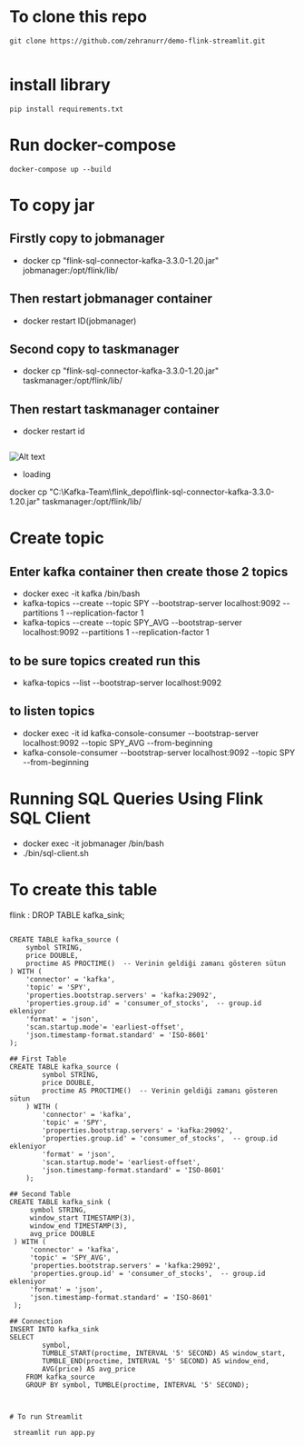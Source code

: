 # To clone this repo 
```
git clone https://github.com/zehranurr/demo-flink-streamlit.git


```
# install library 
```
pip install requirements.txt

```
# Run docker-compose
```
docker-compose up --build

```

# To  copy jar
## Firstly copy to jobmanager
-  docker cp "flink-sql-connector-kafka-3.3.0-1.20.jar" jobmanager:/opt/flink/lib/
## Then restart jobmanager container 
- docker restart ID(jobmanager)
## Second copy to taskmanager
- docker cp "flink-sql-connector-kafka-3.3.0-1.20.jar" taskmanager:/opt/flink/lib/
## Then restart taskmanager container 
- docker restart id
```
```
![Alt text](C:\Kafka-Team\flink_depo\images\image-1.png)
* loading



docker cp "C:\Kafka-Team\flink_depo\flink-sql-connector-kafka-3.3.0-1.20.jar" taskmanager:/opt/flink/lib/

# Create topic 
## Enter kafka container then create those 2 topics
- docker exec -it kafka /bin/bash 
- kafka-topics --create --topic SPY --bootstrap-server localhost:9092 --partitions 1 --replication-factor 1
- kafka-topics --create --topic SPY_AVG  --bootstrap-server localhost:9092 --partitions 1 --replication-factor 1

## to be sure topics created run this 
- kafka-topics --list --bootstrap-server localhost:9092

## to listen topics
- docker exec -it id kafka-console-consumer --bootstrap-server localhost:9092 --topic SPY_AVG --from-beginning
- kafka-console-consumer --bootstrap-server localhost:9092 --topic SPY --from-beginning




#  Running SQL Queries Using Flink SQL Client
- docker exec -it jobmanager /bin/bash
- ./bin/sql-client.sh

# To create this table 

flink : DROP TABLE kafka_sink;

```

CREATE TABLE kafka_source (
    symbol STRING,
    price DOUBLE,
    proctime AS PROCTIME()  -- Verinin geldiği zamanı gösteren sütun
) WITH (
    'connector' = 'kafka',
    'topic' = 'SPY',
    'properties.bootstrap.servers' = 'kafka:29092',
    'properties.group.id' = 'consumer_of_stocks',  -- group.id ekleniyor
    'format' = 'json',
    'scan.startup.mode'= 'earliest-offset',
    'json.timestamp-format.standard' = 'ISO-8601'
);

```
```
## First Table 
CREATE TABLE kafka_source (
        symbol STRING,
        price DOUBLE,
        proctime AS PROCTIME()  -- Verinin geldiği zamanı gösteren sütun        
    ) WITH (
        'connector' = 'kafka',
        'topic' = 'SPY',
        'properties.bootstrap.servers' = 'kafka:29092',
        'properties.group.id' = 'consumer_of_stocks',  -- group.id ekleniyor    
        'format' = 'json',
        'scan.startup.mode'= 'earliest-offset',
        'json.timestamp-format.standard' = 'ISO-8601'
    );

```
```
## Second Table 
CREATE TABLE kafka_sink (
     symbol STRING,
     window_start TIMESTAMP(3),
     window_end TIMESTAMP(3),
     avg_price DOUBLE
 ) WITH (
     'connector' = 'kafka',
     'topic' = 'SPY_AVG',
     'properties.bootstrap.servers' = 'kafka:29092',
     'properties.group.id' = 'consumer_of_stocks',  -- group.id ekleniyor    
     'format' = 'json',
     'json.timestamp-format.standard' = 'ISO-8601'
 );
```
```
## Connection
INSERT INTO kafka_sink
SELECT
        symbol,
        TUMBLE_START(proctime, INTERVAL '5' SECOND) AS window_start,
        TUMBLE_END(proctime, INTERVAL '5' SECOND) AS window_end,
        AVG(price) AS avg_price
    FROM kafka_source
    GROUP BY symbol, TUMBLE(proctime, INTERVAL '5' SECOND);

   
```
```
# To run Streamlit

 streamlit run app.py

```